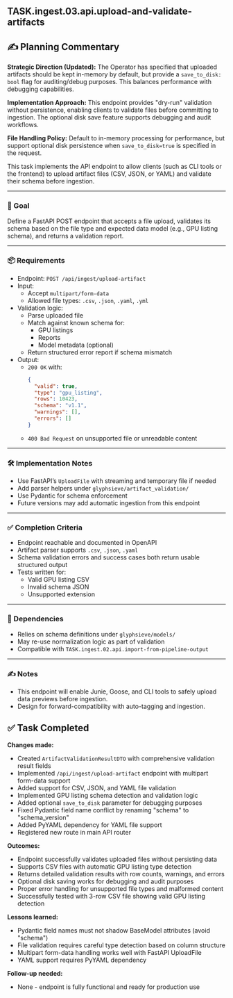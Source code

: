 


## TASK.ingest.03.api.upload-and-validate-artifacts

## ✍️ Planning Commentary

**Strategic Direction (Updated):** The Operator has specified that uploaded artifacts should be kept in-memory by default, but provide a `save_to_disk: bool` flag for auditing/debug purposes. This balances performance with debugging capabilities.

**Implementation Approach:** This endpoint provides "dry-run" validation without persistence, enabling clients to validate files before committing to ingestion. The optional disk save feature supports debugging and audit workflows.

**File Handling Policy:** Default to in-memory processing for performance, but support optional disk persistence when `save_to_disk=true` is specified in the request.

This task implements the API endpoint to allow clients (such as CLI tools or the frontend) to upload artifact files (CSV, JSON, or YAML) and validate their schema before ingestion.

---

### 🎯 Goal

Define a FastAPI POST endpoint that accepts a file upload, validates its schema based on the file type and expected data model (e.g., GPU listing schema), and returns a validation report.

---

### 📦 Requirements

- Endpoint: `POST /api/ingest/upload-artifact`
- Input:
  - Accept `multipart/form-data`
  - Allowed file types: `.csv`, `.json`, `.yaml`, `.yml`
- Validation logic:
  - Parse uploaded file
  - Match against known schema for:
    - GPU listings
    - Reports
    - Model metadata (optional)
  - Return structured error report if schema mismatch
- Output:
  - `200 OK` with:
    ```json
    {
      "valid": true,
      "type": "gpu_listing",
      "rows": 10423,
      "schema": "v1.1",
      "warnings": [],
      "errors": []
    }
    ```
  - `400 Bad Request` on unsupported file or unreadable content

---

### 🛠 Implementation Notes

- Use FastAPI’s `UploadFile` with streaming and temporary file if needed
- Add parser helpers under `glyphsieve/artifact_validation/`
- Use Pydantic for schema enforcement
- Future versions may add automatic ingestion from this endpoint

---

### ✅ Completion Criteria

- Endpoint reachable and documented in OpenAPI
- Artifact parser supports `.csv`, `.json`, `.yaml`
- Schema validation errors and success cases both return usable structured output
- Tests written for:
  - Valid GPU listing CSV
  - Invalid schema JSON
  - Unsupported extension

---

### 🔗 Dependencies

- Relies on schema definitions under `glyphsieve/models/`
- May re-use normalization logic as part of validation
- Compatible with `TASK.ingest.02.api.import-from-pipeline-output`

---

### ✍️ Notes

- This endpoint will enable Junie, Goose, and CLI tools to safely upload data previews before ingestion.
- Design for forward-compatibility with auto-tagging and ingestion.

## ✅ Task Completed

**Changes made:**
- Created `ArtifactValidationResultDTO` with comprehensive validation result fields
- Implemented `/api/ingest/upload-artifact` endpoint with multipart form-data support
- Added support for CSV, JSON, and YAML file validation
- Implemented GPU listing schema detection and validation logic
- Added optional `save_to_disk` parameter for debugging purposes
- Fixed Pydantic field name conflict by renaming "schema" to "schema_version"
- Added PyYAML dependency for YAML file support
- Registered new route in main API router

**Outcomes:**
- Endpoint successfully validates uploaded files without persisting data
- Supports CSV files with automatic GPU listing type detection
- Returns detailed validation results with row counts, warnings, and errors
- Optional disk saving works for debugging and audit purposes
- Proper error handling for unsupported file types and malformed content
- Successfully tested with 3-row CSV file showing valid GPU listing detection

**Lessons learned:**
- Pydantic field names must not shadow BaseModel attributes (avoid "schema")
- File validation requires careful type detection based on column structure
- Multipart form-data handling works well with FastAPI UploadFile
- YAML support requires PyYAML dependency

**Follow-up needed:**
- None - endpoint is fully functional and ready for production use